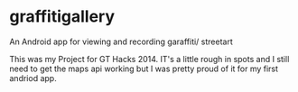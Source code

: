 graffitigallery
===============

An Android app for viewing and recording garaffiti/ streetart

This was my Project for GT Hacks 2014. IT's a little rough in spots and 
I still need to get the maps api working but I was pretty proud of it for my first andriod app.
